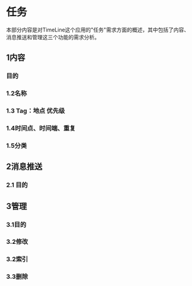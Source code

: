# 任务

本部分内容是对TimeLine这个应用的"任务"需求方面的概述，其中包括了内容、消息推送和管理这三个功能的需求分析。

## 1内容

### 目的

### 1.2名称

### 1.3 Tag：地点 优先级

### 1.4时间点、时间端、重复

### 1.5分类

## 2消息推送

### 2.1 目的

## 3管理

### 3.1目的

### 3.2修改

### 3.2索引

### 3.3删除
